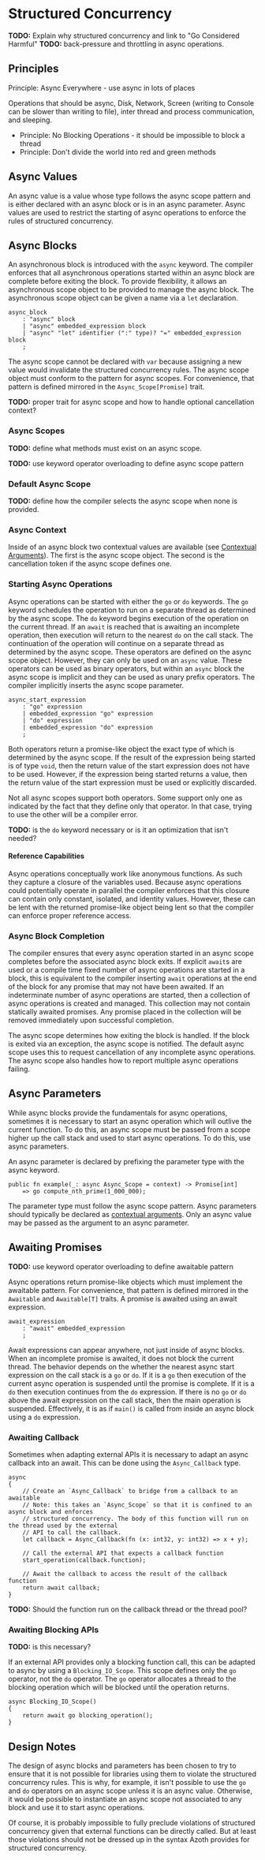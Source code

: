 # Structured Concurrency

**TODO:** Explain why structured concurrency and link to "Go Considered Harmful"
**TODO:** back-pressure and throttling in async operations.

## Principles

Principle: Async Everywhere - use async in lots of places

Operations that should be async, Disk, Network, Screen (writing to Console can be slower than
writing to file), inter thread and process communication, and sleeping.

* Principle: No Blocking Operations - it should be impossible to block a thread
* Principle: Don't divide the world into red and green methods

## Async Values

An async value is a value whose type follows the async scope pattern and is either declared with an
async block or is in an async parameter. Async values are used to restrict the starting of async
operations to enforce the rules of structured concurrency.

## Async Blocks

An asynchronous block is introduced with the `async` keyword. The compiler enforces that all
asynchronous operations started within an async block are complete before exiting the block. To
provide flexibility, it allows an asynchronous scope object to be provided to manage the async
block. The asynchronous scope object can be given a name via a `let` declaration.

```grammar
async_block
    : "async" block
    | "async" embedded_expression block
    | "async" "let" identifier (":" type)? "=" embedded_expression block
    ;
```

The async scope cannot be declared with `var` because assigning a new value would invalidate the
structured concurrency rules. The async scope object must conform to the pattern for async scopes.
For convenience, that pattern is defined mirrored in the `Async_Scope[Promise]` trait.

**TODO:** proper trait for async scope and how to handle optional cancellation context?

### Async Scopes

**TODO:** define what methods must exist on an async scope.

**TODO:** use keyword operator overloading to define async scope pattern

### Default Async Scope

**TODO:** define how the compiler selects the async scope when none is provided.

### Async Context

Inside of an async block two contextual values are available (see [Contextual
Arguments](optional-arguments.md#contextual-arguments)). The first is the async scope object. The
second is the cancellation token if the async scope defines one.

### Starting Async Operations

Async operations can be started with either the `go` or `do` keywords. The `go` keyword schedules
the operation to run on a separate thread as determined by the async scope. The `do` keyword begins
execution of the operation on the current thread. If an `await` is reached that is awaiting an
incomplete operation, then execution will return to the nearest `do` on the call stack. The
continuation of the operation will continue on a separate thread as determined by the async scope.
These operators are defined on the async scope object. However, they can only be used on an `async`
value. These operators can be used as binary operators, but within an `async` block the async scope
is implicit and they can be used as unary prefix operators. The compiler implicitly inserts the
async scope parameter.

```grammar
async_start_expression
    : "go" expression
    | embedded_expression "go" expression
    | "do" expression
    | embedded_expression "do" expression
    ;
```

Both operators return a promise-like object the exact type of which is determined by the async
scope. If the result of the expression being started is of type `void`, then the return value of the
start expression does not have to be used. However, if the expression being started returns a value,
then the return value of the start expression must be used or explicitly discarded.

Not all async scopes support both operators. Some support only one as indicated by the fact that
they define only that operator. In that case, trying to use the other will be a compiler error.

**TODO:** is the `do` keyword necessary or is it an optimization that isn't needed?

#### Reference Capabilities

Async operations conceptually work like anonymous functions. As such they capture a closure of the
variables used. Because async operations could potentially operate in parallel the compiler enforces
that this closure can contain only constant, isolated, and identity values. However, these can be
lent with the returned promise-like object being lent so that the compiler can enforce proper
reference access.

### Async Block Completion

The compiler ensures that every async operation started in an async scope completes before the
associated async block exits. If explicit `await`s are used or a compile time fixed number of async
operations are started in a block, this is equivalent to the compiler inserting `await` operations
at the end of the block for any promise that may not have been awaited. If an indeterminate number
of async operations are started, then a collection of async operations is created and managed. This
collection may not contain statically awaited promises. Any promise placed in the collection will be
removed immediately upon successful completion.

The async scope determines how exiting the block is handled. If the block is exited via an
exception, the async scope is notified. The default async scope uses this to request cancellation of
any incomplete async operations. The async scope also handles how to report multiple async
operations failing.

## Async Parameters

While async blocks provide the fundamentals for async operations, sometimes it is necessary to start
an async operation which will outlive the current function. To do this, an async scope must be
passed from a scope higher up the call stack and used to start async operations. To do this, use
async parameters.

An async parameter is declared by prefixing the parameter type with the async keyword.

```azoth
public fn example(_: async Async_Scope = context) -> Promise[int]
    => go compute_nth_prime(1_000_000);
```

The parameter type must follow the async scope pattern. Async parameters should typically be
declared as [contextual arguments](optional-arguments.md#contextual-arguments). Only an async value
may be passed as the argument to an async parameter.

## Awaiting Promises

**TODO:** use keyword operator overloading to define awaitable pattern

Async operations return promise-like objects which must implement the awaitable pattern. For
convenience, that pattern is defined mirrored in the `Awaitable` and `Awaitable[T]` traits. A
promise is awaited using an await expression.

```grammar
await_expression
    : "await" embedded_expression
    ;
```

Await expressions can appear anywhere, not just inside of async blocks. When an incomplete promise
is awaited, it does not block the current thread. The behavior depends on the whether the nearest
async start expression on the call stack is a `go` or `do`. If it is a `go` then execution of the
current async operation is suspended until the promise is complete. If it is a `do` then execution
continues from the `do` expression. If there is no `go` or `do` above the await expression on the
call stack, then the main operation is suspended. Effectively, it is as if `main()` is called from
inside an async block using a `do` expression.

### Awaiting Callback

Sometimes when adapting external APIs it is necessary to adapt an async callback into an await. This
can be done using the `Async_Callback` type.

```azoth
async
{
    // Create an `Async_Callback` to bridge from a callback to an awaitable
    // Note: this takes an `Async_Scope` so that it is confined to an async block and enforces
    // structured concurrency. The body of this function will run on the thread used by the external
    // API to call the callback.
    let callback = Async_Callback(fn (x: int32, y: int32) => x + y);

    // Call the external API that expects a callback function
    start_operation(callback.function);

    // Await the callback to access the result of the callback function
    return await callback;
}
```

**TODO:** Should the function run on the callback thread or the thread pool?

### Awaiting Blocking APIs

**TODO:** is this necessary?

If an external API provides only a blocking function call, this can be adapted to async by using a
`Blocking_IO_Scope`. This scope defines only the `go` operator, not the `do` operator. The `go`
operator allocates a thread to the blocking operation which will be blocked until the operation
returns.

```azoth
async Blocking_IO_Scope()
{
    return await go blocking_operation();
}
```

## Design Notes

The design of async blocks and parameters has been chosen to try to ensure that it is not possible
for libraries using them to violate the structured concurrency rules. This is why, for example, it
isn't possible to use the `go` and `do` operators on an async scope unless it is an async value.
Otherwise, it would be possible to instantiate an async scope not associated to any block and use it
to start async operations.

Of course, it is probably impossible to fully preclude violations of structured concurrency given
that external functions can be directly called. But at least those violations should not be dressed
up in the syntax Azoth provides for structured concurrency.

